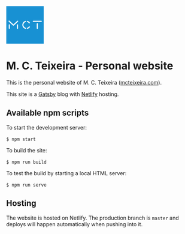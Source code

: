 <img src="https://raw.githubusercontent.com/jcmnunes/mct/master/src/favicon.png" width="100px" height="100px">

# M. C. Teixeira - Personal website

This is the personal website of M. C. Teixeira ([mcteixeira.com](http://mcteixeira.com/)).

This site is a [Gatsby](https://www.gatsbyjs.org/) blog with [Netlify](https://www.netlify.com)
hosting.

## Available npm scripts

To start the development server:

```
$ npm start
```

To build the site:

```
$ npm run build
```

To test the build by starting a local HTML server:

```
$ npm run serve
```

## Hosting

The website is hosted on Netlify. The production branch is `master` and deploys will happen
automatically when pushing into it.
